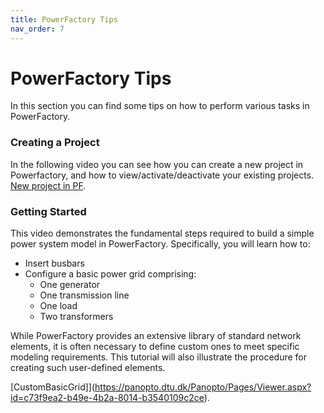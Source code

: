 ```yaml
---
title: PowerFactory Tips
nav_order: 7
---
```


# PowerFactory Tips
In this section you can find some tips on how to perform various tasks in PowerFactory.

### Creating a Project
In the following video you can see how you can create a new project in Powerfactory, and how to view/activate/deactivate your existing projects.
[New project in PF](https://panopto.dtu.dk/Panopto/Pages/Viewer.aspx?id=740438b9-8150-43b5-873d-b35400f7beda).

### Getting Started
This video demonstrates the fundamental steps required to build a simple power system model in PowerFactory. Specifically, you will learn how to:

- Insert busbars  
- Configure a basic power grid comprising:  
  - One generator  
  - One transmission line  
  - One load  
  - Two transformers  

While PowerFactory provides an extensive library of standard network elements, it is often necessary to define custom ones to meet specific modeling requirements. This tutorial will also illustrate the procedure for creating such user-defined elements.

[CustomBasicGrid]](https://panopto.dtu.dk/Panopto/Pages/Viewer.aspx?id=c73f9ea2-b49e-4b2a-8014-b3540109c2ce).
